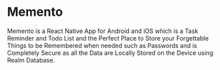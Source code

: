 # Memento
Memento is a React Native App for Android and iOS which is a Task Reminder and Todo List and the Perfect Place to Store your Forgettable Things to be Remembered when needed such as Passwords and is Completely Secure as all the Data are Locally Stored on the Device using Realm Database.
